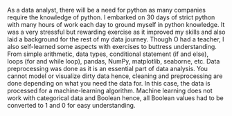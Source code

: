 As a data analyst, there will be a need for python as many companies require the knowledge of python. I embarked on 30 days of strict python with many hours of work each day to ground myself in python knowledge. It was a very stressful but rewarding exercise as it improved my skills and also laid a background for the rest of my data journey. Though O had a teacher, I also self-learned some aspects with exercises to buttress understanding.  From simple arithmetic, data types, conditional statement (if and else), loops (for and while loop), pandas, NumPy, matplotlib, seaborne, etc. 
Data preprocessing was done as it is an essential part of data analysis. You cannot model or visualize dirty data hence, cleaning and preprocessing are done depending on what you need the data for. In this case, the data is processed for a machine-learning algorithm. 
Machine learning does not work with categorical data and Boolean hence, all Boolean values had to be converted to 1 and 0 for easy understanding. 
